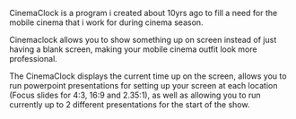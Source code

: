 CinemaClock is a program i created about 10yrs ago to fill a need for the mobile cinema that i work for during cinema season.

Cinemaclock allows you to show something up on screen instead of just having a blank screen, making your mobile cinema outfit look more professional.

The CinemaClock displays the current time up on the screen, allows you to run powerpoint presentations for setting up your screen at each location (Focus slides for 4:3, 16:9 and 2.35:1),
as well as allowing you to run currently up to 2 different presentations for the start of the show.